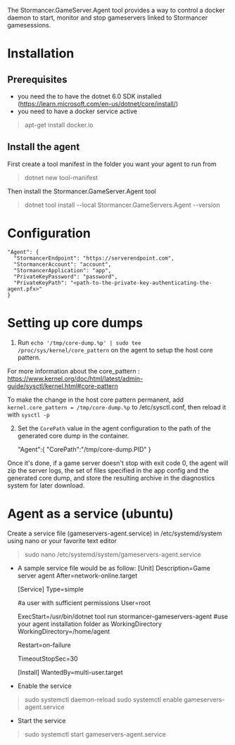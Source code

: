 The Stormancer.GameServer.Agent tool provides a way to control a docker daemon to start, monitor and stop gameservers linked to Stormancer gamesessions.

# Installation

## Prerequisites
- you need the to have the dotnet 6.0 SDK installed (https://learn.microsoft.com/en-us/dotnet/core/install/)
- you need to have a docker service active
> apt-get install docker.io

## Install the agent
First create a tool manifest in the folder you want your agent to run from
> dotnet new tool-manifest

Then install the Stormancer.GameServer.Agent tool
> dotnet tool install --local Stormancer.GameServers.Agent --version <current-version> 

# Configuration

    "Agent": {
      "StormancerEndpoint": "https://serverendpoint.com",
      "StormancerAccount": "account",
      "StormancerApplication": "app",
      "PrivateKeyPassword": "password",
      "PrivateKeyPath": "<path-to-the-private-key-authenticating-the-agent.pfx>"
    }


# Setting up core dumps

1. Run `echo '/tmp/core-dump.%p' | sudo tee /proc/sys/kernel/core_pattern` on the agent to setup the host core pattern.

For more information about the core_pattern : https://www.kernel.org/doc/html/latest/admin-guide/sysctl/kernel.html#core-pattern
    
To make the change in the host core pattern permanent, add `kernel.core_pattern = /tmp/core-dump.%p` to /etc/sysctl.conf, then reload it with `sysctl -p`

2. Set the `CorePath` value in the agent configuration to the path of the generated core dump in the container.

    "Agent":{
       "CorePath":"/tmp/core-dump.PID"
    }

Once it's done, if a game server doesn't stop with exit code 0, the agent will zip the server logs, the set of files specified in the app config and the generated core dump, and store the resulting archive in the diagnostics system for later download.

# Agent as a service (ubuntu)

Create a service file (gameservers-agent.service) in /etc/systemd/system using nano or your favorite text editor
> sudo nano /etc/systemd/system/gameservers-agent.service

 - A sample service file would be as follow:
    [Unit]
    Description=Game server agent
    After=network-online.target

    [Service]
    Type=simple

    #a user with sufficient permissions
    User=root 

    ExecStart=/usr/bin/dotnet tool run stormancer-gameservers-agent
    #use your agent installation folder as WorkingDirectory
    WorkingDirectory=/home/agent

    Restart=on-failure

    TimeoutStopSec=30

    [Install]
    WantedBy=multi-user.target

- Enable the service
> sudo systemctl daemon-reload
> sudo systemctl enable gameservers-agent.service

- Start the service
> sudo systemctl start gameservers-agent.service
